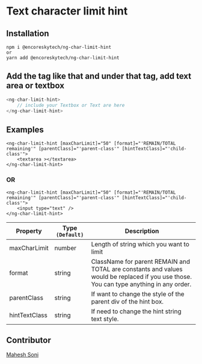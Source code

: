 

# Text character limit hint

## Installation

```
npm i @encoreskytech/ng-char-limit-hint
or
yarn add @encoreskytech/ng-char-limit-hint
```

## Add the tag like that and under that tag, add text area or textbox 
```javascript
<ng-char-limit-hint>
    // include your Textbox or Text are here
</ng-char-limit-hint>
```


## Examples
```
<ng-char-limit-hint [maxCharLimit]="50" [format]="'REMAIN/TOTAL remaining'" [parentClass]="'parent-class'" [hintTextClass]="'child-class'">
    <textarea ></textarea>
</ng-char-limit-hint>
```
### OR

```
<ng-char-limit-hint [maxCharLimit]="50" [format]="'REMAIN/TOTAL remaining'" [parentClass]="'parent-class'" [hintTextClass]="'child-class'">
    <input type="text" />
</ng-char-limit-hint>
```

| Property  | Type `(Default)`| Description |
| ------------------------ | ------------------------------------------------------------------ | ----------------------------------------------------------------------------------------------------------------------- |
| maxCharLimit  | number  | Length of string which you want to limit |
| format | string | ClassName for parent REMAIN and TOTAL are constants and values would be replaced if you use those. You can type anything in any order. |
| parentClass | string | If want to change the style of the parent div of the hint box.   |
| hintTextClass | string | If need to change the hint string text style. |

## Contributor
[Mahesh Soni](https://github.com/maheshsoniest)